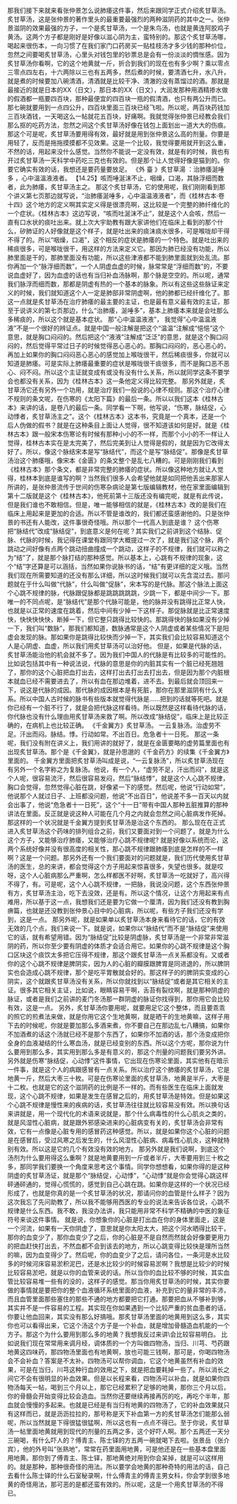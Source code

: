 那我们接下来就来看张仲景怎么说肺痿这件事，然后来跟同学正式介绍炙甘草汤。炙甘草汤，这是张仲景的著作里头的最重要最强烈的两种滋阴药的其中之一。张仲景滋阴的效果最强的方子，一个是炙甘草汤，一个是朱鸟汤，也就是黄连阿胶鸡子黄汤。这两个方子都是刚好是好像以滋心阴为主，蛮特别的。那这个炙甘草汤哪，喝起来很伤本，一向习惯了在我们家门口药房买一贴桂枝汤才多少钱的那种价位，忽然之间要喝炙甘草汤，心里头对钱包里的钞票总是会有一份淡淡的惆怅感。因为炙甘草汤你看啊，它的这个地黄就一斤，折合到我们的现在也有多少啊？乘以零点三零点四左右，十六两除以三也有五两多，然后煮的时候，要清酒七升，水八升，就是煮的时候要加八碗清酒，清酒就是比较干净、清澈的没有蒸馏过的酒。那就是最接近的就是日本的XX（日文），那日本的XX（日文），大润发那种用酒精掺水做的假酒都一瓶要四百块，那种最便宜的四百块一瓶的假清酒，也只有两公升而已。那七碗就要用到一点四公升，四百块里面三百块已经飞啦。所以呢，两百块药钱加三百块酒钱，一天喝这么一帖就花五百块，好痛啊。我就觉得张仲景已经教会我们那么抠的吃药方法，忽然之间这个炙甘草汤好像在钱包上面划出一道大大的伤痕。那这个可是呢，炙甘草汤要用得有效，最好就是用到张仲景这么高的剂量。你要是用轻了，反而是拖拖摸摸都不见效果。这是一个比较，我觉得要用就开到这么重，不然的话，用起来没什么感觉。当然你不能说一定没有效，就是有的时候，我也有开过炙甘草汤一天科学中药吃三克也有效的。但是那个让人觉得好像是猫到的。你要它确实有效的话，我想还是要药量要放足。
《外 臺 》炙甘草湯 ：治肺痿涎唾多 ，心中溫溫液液者。
【14.25】咳而唾涎沫不止，咽燥，口渴，其脉浮细而数者，此为肺痿，炙甘草汤主之。
那这个炙甘草汤，它的使用呢，我们刚刚看到那个讲义第七页那边就写说，“治肺痿涎唾多，心中温温液液者”，而《桂林古本·卷十四》这个地方的定义啊其实定义得是很漂亮啊，这比较是一个完整的肺纤维化的一个症状。《桂林古本》这边写说，“咳而吐涎沫不止”，就是这个人会咳，然后一直有口水状的痰吐出来。就上次大宇助教有跟大家讲他们在临床上看到的那个什么，矽肺证的人好像就是这个样子，就是吐出来的痰沫痰水很多，可是喉咙却干得不得了的。所以“咽燥，口渴”，这个相反的症状是肺痿的一个特色。就是吐出来的稀痰很多，可是喉咙很干，用这样的方法来定义它。那因为肺已经没有功能，所以肺里面是干的，那肺里面没有功能，所以这些津液都不能到肺里面就到处乱流。那你再加一个“脉浮细而数”，一个人阴虚血虚的时候，脉常常是“浮细而数”的，不要说血虚好了，因为血虚的话也有当归补血汤脉啊，那个脉是空空的。所以呢，通常我们脉浮而细而数，那都是阴虚有热的一个基本的脉象。所以有这些这些脉证来定义的时候，我们就知道这个人一定是肺部非常阴虚啊，他的肺都已经纤维化了。那这一点就是炙甘草汤在治疗肺痿的最主要的主证，也是最有意义最有效的主证，那至于说讲义的第七页那边，什么“治肺痿，涎唾多”，基本上肺痿本来就是会吐那么多稀痰的，所以这个就是基本症状。
那“心中温温液液”， 我觉得“心中温温液液”不是一个很好的辨证点。就是中国一般注解是把这个“温温”注解成“悒悒”这个意思，就是胸口闷闷的。然后把这个“液液”注解成“泛泛”的意思，就是这个胸口闷闷的，然后觉得平常过日子的时候觉得恶心恶心的。那胸口闷闷的，恶心恶心的，再加上如果你的胸口闷闷恶心恶心的感觉加上喉咙很干，然后稀痰很多，你就可以知道是肺痿。可是实际上肺痿最重要的症状是喉咙很干痰很多，而不是胸口恶不恶心、闷不闷。所以这个主证就变成有或没有没有什么关系，所以就同学这条不要学会也都没有关系，因为《桂林古本》这一条他定义得比较完整。
那另外就是，炙甘草汤它还有另外一个功用，就是治疗我们一般说的心律不规则。那这个治疗心律不规则的条文呢，在伤寒的《太阳下篇》的最后一条。所以以我们这本《桂林古本》来讲的话，是卷八的最后一条。同学看一下啊，他写说，“伤寒，脉结促，心动悸者，炙甘草汤主之”。这个《桂林古本》这本书，究竟是一个真本，还是一个后人伪做的假书？就是在这种条目上面让人觉得，很不知道该如何是好。就是《桂林古本》跟一般宋本伤寒论有时候有那种小小的不一样，而那个小小的不一样让人觉得，桂林古本实在是太完美了，然后完美到让人觉得是假的，就是因为它改得太好了。所以，像这个脉结宋本是写“脉结代”，而这个是写“脉结促”。那像是炙甘草汤治这个肺痿哦，像宋本《金匮》的条文整个是乱七八糟的。可是刚刚我们看到《桂林古本》那个条文，都是非常完整的肺痿的症状。所以像这种地方就让人觉得，桂林本到底是谁写的啊？当然我们很多人会希望他就是如同把他丢出来那家人所讲的，是张仲景流传于世间的伤寒杂病论是第七版编辑教材，他在家里面编辑到第十二版就是这个《桂林古本》，他死前第十三版还没有编完呢，就是有此传说，但是我们谁也不敢相信。但是，唯一能够相信的就是，《桂林古本》改的是我们在临床上用起来是更加的合适。所以不管是谁改的，我们都还蛮感谢他的。只是张仲景的书还有人能改，这件事很奇怪哦。所以那个一代高人到底是谁？
这个伤寒把“脉结代”改成“脉结促”，到底意义是何在呢？其实我们之前讲到这个结脉、促脉、代脉的时候，我记得在课堂有跟同学大概提过一次了，就是我们这个脉，两个跳动之间好像有点两个跳动扭曲撞成一个跳动，这样子的不规律，我们就可以称之为“结”了，就是那个脉打结的那种感觉。所以基本上，心跳有不规律的现象，这个“结”字还算是可以涵括，当然如果你说脉书的话，“结”有更详细的定义哦。当然我们现在所需要知道的还没有那么详细，所以这时候我们就可以先含混过去。那问题就在于什么叫做“代脉”，什么叫做“促脉”，宋本写的是代脉。那这个脉法上面这个心跳不规律的脉，代脉跟促脉都是跳跳跳跳跳，少跳一下，都是中间少一下。那唯一的不同点呢，是“脉结代”是那个代脉可能是，他的脉并没有跳得比正常人快，也就是以正常的速度在跳着，然后中间有少掉一下这样子。那促脉就是比正常速度快，快快快快快，断掉一下，但它整只跳得比较快的。那跳得快的脉如果没有少掉一下，我们叫“数脉”，那我们都知道，数脉通常是这个人阴虚或者某些情况下是阳虚会发现的脉。那如果你是跳得比较快而少掉一下，其实我们会比较容易知道这个人是心阴虚、血虚，所以我们用炙甘草汤可以治好他。
但是，如果是代脉的话，炙甘草汤能治他的机会就不多了。因为我们中国人的代脉是有比较多的可能性的。比如说包括其中有一种说法说，代脉的意思是你的内脏其实有一个脏已经死翘翘了，那你的这个心脏把血打出去，这样打出去打出去打出去，但是因为那个内脏根本就血已经不需要进去了，所以有血在那边堆着，进不去。到最后就会顶回来一下，说这是代脉的成因。那代脉的成因根本是有死脏，那你在那里滋阴有什么关系。所以中国人古时候的脉书有些版本就觉得代脉是……把到的话就等死吧。就是你已经有一个脏不行了，就是会把代脉这样看待。所以既然是这样看待代脉的话，你代脉也没有什么理由用炙甘草汤来救了啊。所以改成“脉结促”，临床上是比较正确的，在病机上也比较正确。
《千金翼方》炙甘草汤。
一云复脉汤。治虚劳不足。汗出而闷。脉结。悸。行动如常。不出百日。危急者十一日死。
那这一条呢，我们没有附在讲义上，我们用讲的就好了，就是在金匮要略的虚劳篇里面也有出现炙甘草汤。那个是《千金翼》，就是孙思邈的《千金药方》的续集《千金翼方》里面的。
千金翼方里面把炙甘草汤叫成是说，“一云复脉汤”，所以炙甘草汤现在有另外一个名字称之为复脉汤。他说，有一个人，“虚劳不足，汗出而闷”，就是这个人呢，很容易流汗，然后很容易发闷，然后“脉结悸”，就是这个人心跳不规律，胸口会觉得，忽然觉得心脏在跳，好像紧一下的感觉。然后呢，他说“行动如常”，他说那个人就过日子、上班都没问题，他说“不出百日”，他说差不多一百天以内就会出事了，他说“危急者十一日死”，这个“十一日”带有中国人那种五脏推算的那种讲法在里面。反正就是说这种人可能在几个月之内就会忽然之间心脏病发作死掉。那这样的一个状况就是千金翼方提到炙甘草汤是治这个东西的。
那么现在在正式进入炙甘草汤这个药味的排列组合之前，我们又要面对到一个问题了，就是为什么这个方子，又能够治疗肺痿，又能够治疗心跳不规律呢? 就是好像以系统而论，这两个系统好像并没有很高度的相关性，那心跳不规律跟肺痿到底是怎样的不一样啊？这是一个问题。那另外还有一个我们要面对的问题就是，我们历代使用炙甘草汤的医生，总的来讲，都会觉得这个方子用起来惊喜很多，失望也很多。就是哎呀，这个人心脏病那么严重啊，怎么样都医不好啊，炙甘草汤一吃就好了，高兴得不得了，有。可是呢，这个人心跳不规律，一把脉，我说没问题，这个东西张仲景有方，炙甘草汤主治，吃下去没效，还是有。所以这个情况，让这个方用起来有点难用，所以基于这一点，我想我们还是要为它做一个厘清，因为我们还没有教到胸痹篇，也就是还没教到张仲景心目中的心脏病，所以呢，有些方子我们还没有学到，这是一点。
那另外呢，就是如果单以炙甘草汤本身来看待它的话，它的有效无效的几个点，我们来说一下。就是说，如果你以“脉结代”而不是“脉结促”来使用它的话，就有希望用错。因为“脉结促”比较是阴虚脉，炙甘草汤是一个非常非常滋阴的药，所以你至少要有阴虚的体质才会适合用它。如果你的心跳不规律是这个胸口区块这个痰饮太多把它压得不规律，那这个跟炙甘草汤一点关系都没有。又或者你的这个心跳不规律是脾阴实，因为人的心脏的瓣膜跟脾胃是同进退的，所以脾阴实也会造成心跳不规律，那个是吃平胃散就会好的。那这样子的的脾阴实变成的心阴实，这个就跟炙甘草汤没有关系，所以你就找到以“脉结促”或者是其它相关的主证。很多其它相关主证，比如说，眼睛容易干啊，舌苔有裂纹啊，就是那种阴虚的脉证，或者是我们之前讲的麦门冬汤那一群阴虚的脉证你找得到，那你用它会比较有效，这是一点。
另外，炙甘草汤你要用呢，就要用足它这个整体，而且要乖乖的照它的煎煮法来做，就是你用它这个生地黄啊，就是晒干的生地黄嘛，这样子用下去的时候呢，你就是要加那么多酒来煮，你不要自己在那边乱七八糟搞，如果你不加酒煮的话这个汤就已经不是那个东西了，如果你不加酒的话，那个汤变成把你全身的血液凝结的什么寒血汤，就是已经变别的东西。所以这个方呢，那你说为什么要用到那么多，其实用到那么多是有意义的，那这个剂量的问题我们要另外讲。
另外就是伤寒“脉结促，心动悸”这件事情，它出现在伤寒论里面，其实他有在暗示一件事，就是这个人的病跟感冒有一点关系。所以治疗这个肺痿的炙甘草汤，它是地黄一斤，然后大枣三十枚。可是在伤寒论里面的炙甘草汤，地黄是半斤，大枣是十二枚。也就是它的这个滋阴药的比例是不一样的。而有些医生在临床上面就发现，这个心跳不规律，如果是发生在感冒之后的，用炙甘草汤是特效。但是如果这个心跳不规律是慢性来的疾病的话，炙甘草汤往往就比较容易没有效。所以换句话来讲就是，用一个现代化的术语来说就是，那个什么病毒性的什么心肌炎之类的，就是风湿性心脏病，就是跟外邪感染进来的心脏病变有关的，炙甘草汤会非常有效，它有一点像是心脏专用的感冒药这种感觉。所以，就是如果你这个心脏的问题是在感冒后，受过风寒之后发生的，什么风湿性心脏病、病毒性心肌炎，这种就特别有效。所以这是它的几个有效没有效的地方。
那另外就是我们说啊，到底这个汤剂为什么要用得这么重啊？就是地黄要用到一斤或者半斤，大枣要用到三十枚之多，那同学我们要换一个角度来思考这个事情。同学你想想看，如果你得的是这种阴虚的炙甘草汤证，就是那个“脉结促，心动悸”，“心动悸”就是你会觉得心跳这样砰通砰通的，觉得心慌慌的，感觉到自己心跳在跳。如果你是这样的一个状况已经形成了，也就是你真的是一个炙甘草汤的状况，那请问你的血管是什么样子？因为这次我忘了先问助教了，所以我不能够用西医的专业的说法来告诉各位说，心跳不规律是什么东西。我不敢，我没办法讲，我只能用非常不科学不精确的中医的象征符号来谈这件事情。
就是说，你想象你的心脏是打出血在你的身体里面走，这是一个河流，如果有一天你阴虚了，意思就是你太阳太大，把这个河水晒得比较干，那你的血变少了，那你血变少了之后，你的心脏是不是自然而然就会好像要更用力的把血赶快打出去，不然血都不会到该去的地方，所以心跳变得比较快是理所当然的嘛，因为血变得少了。然后呢，你的血变少了之后，请问各位，一条河是水比较多的时候河床容易淤积泥巴，还是水比较少的时候容易淤啊？我想是比较少的时候比较容易淤吧，就是以你的血管来说的话。所以当你的血比较不够的时候，其实血管比较容易堆一些有的没的，这样子的感觉。那当你用炙甘草汤的时候，其实你要做的事情就是要把你的整个血液循环系统里面的血液，补充到它的量非常的丰沛，而且血管里面那些塞住的那些不通的地方都要把它打通。那要把血从不够补到够，其实并不是一件容易的工程。其实现在你如果遇到一个比较严重的贫血患者的话，你要让他血回来，其实没有那么好搞哦。那炙甘草汤里面的地黄用到这么多，其实你也可以看得出来，它这个汤这个方子是一个补血，就是增加骨髓造血机能的一个方子。那这个为什么要用到那么多的地黄？我想我反过来讲\会比较容易明白。
比如说我们现在常常用来调月经，调体质的一个方叫做四物汤，当归、川芎、芍药跟地黄这四味药，那四物汤里面也有地黄啊，放也可能三钱啊，那可是，你喝四物汤会不会补血？答案是不太补。四物汤可以帮你调血，它这个地黄虽然有补血的效果，可是在当归，川芎这种行血的效用之下，就是把血要耗掉一些了。所以消长之间它不会有很明显的补血效果。但是以长程来看，四物汤可以补血，就是如果你四物汤每天一帖，喝到三个月以上，那它已经累积了足够的地黄，那你三个月以后，你的骨髓会开始变得比较会造血。当然你还要继续再接再厉的吃，再吃个半年，那血就会慢慢的多起来。也就是已经是有当归有地黄的四物汤了，它的补血效果就只有这样而已，就是沥沥拉拉的，那号称是天下补血第一方的炙甘草汤怎们能那么弱呢，所以当然就是下得很猛很猛啊，所以这也有一点点不得已。至于你说，炙甘草汤一帖里面地黄就用到现代的剂量的五两之多，这个好吓人啊。那个五两还一天分三碗喝，有什么吓人的？傅青主、陈士铎的方五两一碗就喝下去啦。张景岳（张介宾），他的外号叫“张熟地”，常常在药里面用地黄，可是他还是在一些基本盘里面用地黄。那你到了傅青主、陈士铎，那地黄绝对用到你会呆掉，就是可以这样用的。就是那种，那种很奇怪的用法。所以要学会地黄的那种奇特的用法的话，自己去看什么陈士铎的什么石室秘录啊，什么傅青主的傅青主男女科，你会学到很多地黄的奇怪用法，那可恶的是都还蛮有效的。所以呢，这是一个用炙甘草汤的不得已。
